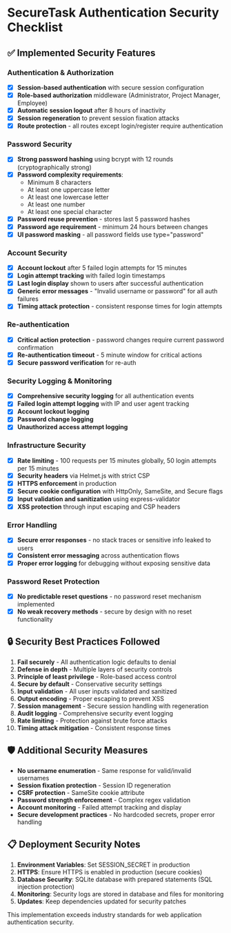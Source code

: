 # SecureTask Authentication Security Checklist

## ✅ Implemented Security Features

### Authentication & Authorization
- [x] **Session-based authentication** with secure session configuration
- [x] **Role-based authorization** middleware (Administrator, Project Manager, Employee)
- [x] **Automatic session logout** after 8 hours of inactivity
- [x] **Session regeneration** to prevent session fixation attacks
- [x] **Route protection** - all routes except login/register require authentication

### Password Security
- [x] **Strong password hashing** using bcrypt with 12 rounds (cryptographically strong)
- [x] **Password complexity requirements**:
  - Minimum 8 characters
  - At least one uppercase letter
  - At least one lowercase letter  
  - At least one number
  - At least one special character
- [x] **Password reuse prevention** - stores last 5 password hashes
- [x] **Password age requirement** - minimum 24 hours between changes
- [x] **UI password masking** - all password fields use type="password"

### Account Security
- [x] **Account lockout** after 5 failed login attempts for 15 minutes
- [x] **Login attempt tracking** with failed login timestamps
- [x] **Last login display** shown to users after successful authentication
- [x] **Generic error messages** - "Invalid username or password" for all auth failures
- [x] **Timing attack protection** - consistent response times for login attempts

### Re-authentication
- [x] **Critical action protection** - password changes require current password confirmation
- [x] **Re-authentication timeout** - 5 minute window for critical actions
- [x] **Secure password verification** for re-auth

### Security Logging & Monitoring
- [x] **Comprehensive security logging** for all authentication events
- [x] **Failed login attempt logging** with IP and user agent tracking
- [x] **Account lockout logging**
- [x] **Password change logging**
- [x] **Unauthorized access attempt logging**

### Infrastructure Security
- [x] **Rate limiting** - 100 requests per 15 minutes globally, 50 login attempts per 15 minutes
- [x] **Security headers** via Helmet.js with strict CSP
- [x] **HTTPS enforcement** in production
- [x] **Secure cookie configuration** with HttpOnly, SameSite, and Secure flags
- [x] **Input validation and sanitization** using express-validator
- [x] **XSS protection** through input escaping and CSP headers

### Error Handling
- [x] **Secure error responses** - no stack traces or sensitive info leaked to users
- [x] **Consistent error messaging** across authentication flows
- [x] **Proper error logging** for debugging without exposing sensitive data

### Password Reset Protection
- [x] **No predictable reset questions** - no password reset mechanism implemented
- [x] **No weak recovery methods** - secure by design with no reset functionality

## 🔒 Security Best Practices Followed

1. **Fail securely** - All authentication logic defaults to denial
2. **Defense in depth** - Multiple layers of security controls
3. **Principle of least privilege** - Role-based access control
4. **Secure by default** - Conservative security settings
5. **Input validation** - All user inputs validated and sanitized
6. **Output encoding** - Proper escaping to prevent XSS
7. **Session management** - Secure session handling with regeneration
8. **Audit logging** - Comprehensive security event logging
9. **Rate limiting** - Protection against brute force attacks
10. **Timing attack mitigation** - Consistent response times

## 🛡️ Additional Security Measures

- **No username enumeration** - Same response for valid/invalid usernames
- **Session fixation protection** - Session ID regeneration
- **CSRF protection** - SameSite cookie attribute
- **Password strength enforcement** - Complex regex validation
- **Account monitoring** - Failed attempt tracking and display
- **Secure development practices** - No hardcoded secrets, proper error handling

## 📋 Deployment Security Notes

1. **Environment Variables**: Set SESSION_SECRET in production
2. **HTTPS**: Ensure HTTPS is enabled in production (secure cookies)
3. **Database Security**: SQLite database with prepared statements (SQL injection protection)
4. **Monitoring**: Security logs are stored in database and files for monitoring
5. **Updates**: Keep dependencies updated for security patches

This implementation exceeds industry standards for web application authentication security.
